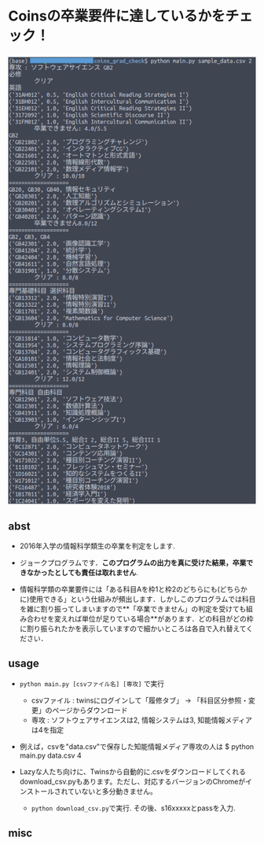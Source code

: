 # Coinsの卒業要件に達しているかをチェック！

![](./pics/example.png)

## abst
- 2016年入学の情報科学類生の卒業を判定をします.
- ジョークプログラムです．**このプログラムの出力を真に受けた結果，卒業できなかったとしても責任は取れません**.

- 情報科学類の卒業要件には「ある科目Aを枠1と枠2のどちらにも(どちらかに)使用できる」という仕組みが頻出します．しかしこのプログラムでは科目を雑に割り振ってしまいますので**「卒業できません」の判定を受けても組み合わせを変えれば単位が足りている場合**があります．どの科目がどの枠に割り振られたかを表示していますので細かいところは各自で入れ替えてください．


## usage
- `python main.py [csvファイル名] [専攻]` で実行
	- csvファイル : twinsにログインして「履修タブ」 -> 「科目区分参照・変更」のページからダウンロード
	- 専攻 : ソフトウェアサイエンスは2, 情報システムは3, 知能情報メディアは4を指定
- 例えば，csvを"data.csv"で保存した知能情報メディア専攻の人は $ python main.py data.csv 4

- Lazyな人たち向けに、Twinsから自動的に.csvをダウンロードしてくれるdownload_csv.pyもあります。ただし、対応するバージョンのChromeがインストールされていないと多分動きません。
	- `python download_csv.py`で実行. その後、s16xxxxxとpassを入力.
	
## misc



